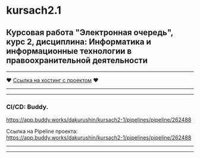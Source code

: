 # kursach2.1
**Курсовая работа "Электронная очередь", курс 2, дисциплина: Информатика и информационные технологии в правоохранительной деятельности**
-----------------------------------
***
♥ [Ссылка на хостинг с проектом](http://95.217.210.154/) ♥
***
***
### CI/CD: Buddy. 
<https://app.buddy.works/dakurushin/kursach2-1/pipelines/pipeline/262488>

Ссылка на Pipeline проекта: https://app.buddy.works/dakurushin/kursach2-1/pipelines/pipeline/262488
***
***
